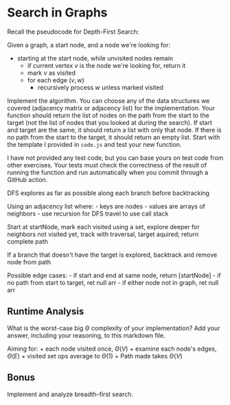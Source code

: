 # Search in Graphs

Recall the pseudocode for Depth-First Search:

Given a graph, a start node, and a node we're looking for:
- starting at the start node, while unvisited nodes remain
    - if current vertex $v$ is the node we're looking for, return it
    - mark $v$ as visited
    - for each edge $(v,w)$
        - recursively process $w$ unless marked visited

Implement the algorithm. You can choose any of the data structures we covered
(adjacency matrix or adjacency list) for the implementation. Your function
should return the list of nodes on the path from the start to the target (not
the list of nodes that you looked at during the search). If start and target are
the same, it should return a list with only that node. If there is no path from
the start to the target, it should return an empty list. Start with the template
I provided in `code.js` and test your new function.

I have not provided any test code, but you can base yours on test code from
other exercises. Your tests must check the correctness of the result of running
the function and run automatically when you commit through a GitHub action.

DFS explores as far as possible along each branch before backtracking

Using an adjacency list where:
    - keys are nodes
    - values are arrays of neighbors
    - use recursion for DFS travel to use call stack

Start at startNode, mark each visited using a set, explore deeper for neighbors 
not visited yet, track with traversal, target aquired; return complete path

If a branch that doesn't have the target is explored, backtrack and remove node 
from path

Possible edge cases:
    - if start and end at same node, return [startNode]
    - if no path from start to target, ret null arr
    - if either node not in graph, ret null arr

## Runtime Analysis

What is the worst-case big $\Theta$ complexity of your implementation? Add your
answer, including your reasoning, to this markdown file.

Aiming for:
    + each node visited once, $\Theta(V)$
    + examine each node's edges, $\Theta(E)$
    + visited set ops average to $\Theta(1)$
    + Path made takes $\Theta(V)$

## Bonus

Implement and analyze breadth-first search.
